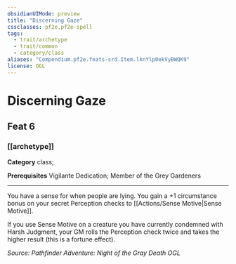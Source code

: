 ```yaml
---
obsidianUIMode: preview
title: "Discerning Gaze"
cssclasses: pf2e,pf2e-spell
tags:
  - trait/archetype
  - trait/common
  - category/class
aliases: "Compendium.pf2e.feats-srd.Item.lknYlp0ekVyBWQK9"
license: OGL
---
```

# Discerning Gaze
## Feat 6
### [[archetype]]

**Category** class; 



**Prerequisites** Vigilante Dedication; Member of the Grey Gardeners
* * *
You have a sense for when people are lying. You gain a +1 circumstance bonus on your secret Perception checks to [[Actions/Sense Motive|Sense Motive]].

If you use Sense Motive on a creature you have currently condemned with Harsh Judgment, your GM rolls the Perception check twice and takes the higher result (this is a fortune effect).

*Source: Pathfinder Adventure: Night of the Gray Death*
*OGL*